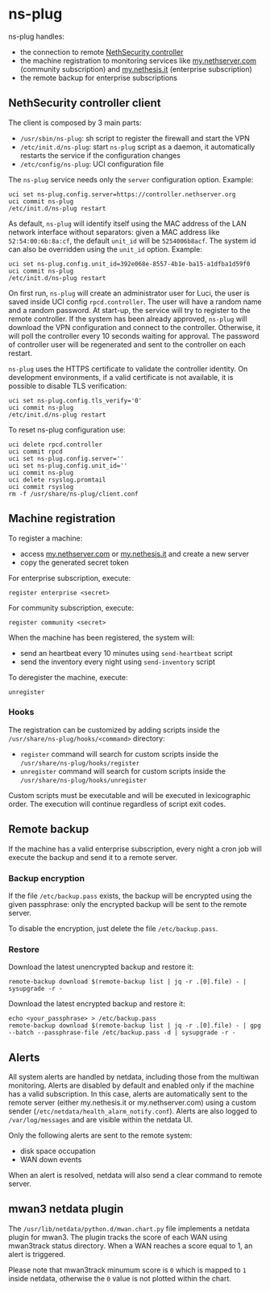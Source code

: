 # ns-plug

ns-plug handles:
- the connection to remote [NethSecurity controller](https://github.com/NethServer/nethsecurity-controller)
- the machine registration to monitoring services like [my.nethserver.com](https://my.nethserver.com) (community subscription)
  and [my.nethesis.it](https://my.nethesis.it) (enterprise subscription)
- the remote backup for enterprise subscriptions

## NethSecurity controller client

The client is composed by 3 main parts:

- `/usr/sbin/ns-plug`: sh script to register the firewall and start the VPN
- `/etc/init.d/ns-plug`: start `ns-plug` script as a daemon, it automatically restarts the service if the configuration changes
- `/etc/config/ns-plug`: UCI configuration file

The `ns-plug` service needs only the `server` configuration option. Example:
```
uci set ns-plug.config.server=https://controller.nethserver.org
uci commit ns-plug
/etc/init.d/ns-plug restart
``` 

As default, `ns-plug` will identify itself using the MAC address of the LAN network interface without separators: given a MAC address like `52:54:00:6b:8a:cf`, the default `unit_id` will be `5254006b8acf`.
The system id can also be overridden using the `unit_id` option. Example:
```
uci set ns-plug.config.unit_id=392e068e-8557-4b1e-ba15-a1dfba1d59f0
uci commit ns-plug
/etc/init.d/ns-plug restart
```

On first run, `ns-plug` will create an administrator user for Luci, the user is saved inside UCI config `rpcd.controller`. The user will have a random name and a random password.
At start-up, the service will try to register to the remote controller. If the system has been already approved, `ns-plug` will download the VPN configuration and connect to the controller. Otherwise, it will poll the controller every 10 seconds waiting for approval.
The password of controller user will be regenerated and sent to the controller on each restart.

`ns-plug` uses the HTTPS certificate to validate the controller identity.
On development environments, if a valid certificate is not available, it is possible to disable TLS verification:
```
uci set ns-plug.config.tls_verify='0'
uci commit ns-plug
/etc/init.d/ns-plug restart
```

To reset ns-plug configuration use:
```
uci delete rpcd.controller
uci commit rpcd
uci set ns-plug.config.server=''
uci set ns-plug.config.unit_id=''
uci commit ns-plug
uci delete rsyslog.promtail
uci commit rsyslog
rm -f /usr/share/ns-plug/client.conf
```

## Machine registration

To register a machine:
- access [my.nethserver.com](https://my.nethserver.com) or [my.nethesis.it](https://my.nethesis.it)
  and create a new server
- copy the generated secret token

For enterprise subscription, execute:
```
register enterprise <secret>
```
For community subscription, execute:
```
register community <secret>
```

When the machine has been registered, the system will:
- send an heartbeat every 10 minutes using `send-heartbeat` script
- send the inventory every night using `send-inventory` script

To deregister the machine, execute:
```
unregister
```

### Hooks

The registration can be customized by adding scripts inside the `/usr/share/ns-plug/hooks/<command>` directory:
- `register` command will search for custom scripts inside the `/usr/share/ns-plug/hooks/register`
- `unregister` command will search for custom scripts inside the `/usr/share/ns-plug/hooks/unregister`

Custom scripts must be executable and will be executed in lexicographic order.
The execution will continue regardless of script exit codes.

## Remote backup

If the machine has a valid enterprise subscription, every night a cron job
will execute the backup and send it to a remote server.

### Backup encryption

If the file `/etc/backup.pass` exists, the backup will be encrypted using
the given passphrase: only the encrypted backup will be sent to the remote server.

To disable the encryption, just delete the file `/etc/backup.pass`.

### Restore

Download the latest unencrypted backup and restore it:
```
remote-backup download $(remote-backup list | jq -r .[0].file) - | sysupgrade -r -
```

Download the latest encrypted backup and restore it:
```
echo <your_passphrase> > /etc/backup.pass
remote-backup download $(remote-backup list | jq -r .[0].file) - | gpg --batch --passphrase-file /etc/backup.pass -d | sysupgrade -r -
```

## Alerts

All system alerts are handled by netdata, including those from the multiwan monitoring.
Alerts are disabled by default and enabled only if the machine has a valid subscription.
In this case, alerts are automatically sent to the remote server (either my.nethesis.it or my.nethserver.com) using a
custom sender (`/etc/netdata/health_alarm_notify.conf`).
Alerts are also logged to `/var/log/messages` and are visible within the netdata UI.

Only the following alerts are sent to the remote system:

- disk space occupation
- WAN down events

When an alert is resolved, netdata will also send a clear command to remote server.

## mwan3 netdata plugin

The `/usr/lib/netdata/python.d/mwan.chart.py` file implements a netdata plugin for mwan3.
The plugin tracks the score of each WAN using mwan3track status directory.
When a WAN reaches a score equal to 1, an alert is triggered.

Please note that mwan3track minumum score is `0` which is mapped to `1` inside netdata,
otherwise the `0` value is not plotted within the chart.
